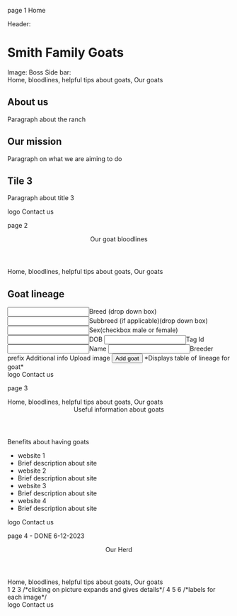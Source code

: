 page 1 Home

Header:<h1> Smith Family Goats</h1>
Image: Boss
Side bar: <nav> Home, bloodlines, helpful tips about goats, Our goats</nav>
<h2>About us</h2>
  <p>Paragraph about the ranch</p>
<h2>Our mission</h2>
  <p>Paragraph on what we are aiming to do</p>
<h2>Tile 3</h2>
  <p>Paragraph about title 3</p>
<footer>logo    Contact us</footer>

page 2

<header>Our goat bloodlines</header>
<nav>Home, bloodlines, helpful tips about goats, Our goats</nav>
<h2>Goat lineage</h2>
<input>Breed (drop down box)</input>
<input>Subbreed (if applicable)(drop down box)</input>
<input>Sex(checkbox male or female)</input>
<input>DOB</input>
<input>Tag Id</input>
<input>Name</input>
<input>Breeder prefix</input>
<textbox>Additional info<textbox>
<image>Upload image<image>
<button>Add goat</button>
*Displays table of lineage for goat*
<footer>logo Contact us</footer>

page 3

<nav>Home, bloodlines, helpful tips about goats, Our goats</nav>
<header>Useful information about goats</header>
<p>Benefits about having goats</p>
<ul>
    <li>website 1<li> Brief description about site
    <li>website 2<li> Brief description about site
    <li>website 3<li> Brief description about site
    <li>website 4<li> Brief description about site
</ul>
<footer>logo    Contact us</footer>

page 4 - DONE 6-12-2023

<header>Our Herd</header>
<nav>Home, bloodlines, helpful tips about goats, Our goats</nav>
<img>1</img> <img>2</img> <img>3</img> /*clicking on picture expands and gives details*/
<img>4</img> <img>5</img> <img>6</img> /*labels for each image*/
<footer>logo    Contact us</footer>
